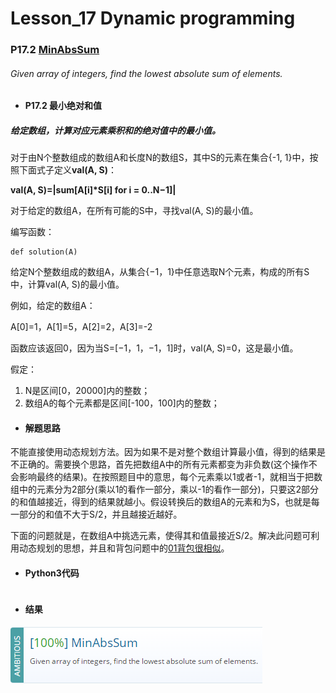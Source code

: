 # Lesson_17 Dynamic programming  

### P17.2 [MinAbsSum](https://app.codility.com/programmers/lessons/17-dynamic_programming/min_abs_sum/) 

###### Given array of integers, find the lowest absolute sum of elements.

* #### P17.2  最小绝对和值

##### 给定数组，计算对应元素乘积和的绝对值中的最小值。

对于由N个整数组成的数组A和长度N的数组S，其中S的元素在集合{-1, 1}中，按照下面式子定义**val(A, S)**：

**val(A, S)=|sum[A[i]\*S[i] for i = 0..N−1]|**


对于给定的数组A，在所有可能的S中，寻找val(A, S)的最小值。

编写函数：
```
def solution(A)
```

给定N个整数组成的数组A，从集合{−1，1}中任意选取N个元素，构成的所有S中，计算val(A, S)的最小值。

例如，给定的数组A：

A[0]=1，A[1]=5，A[2]=2，A[3]=-2

函数应该返回0，因为当S=[−1，1，−1，1]时，val(A, S)=0，这是最小值。

假定：
  1. N是区间[0，20000]内的整数；
  2. 数组A的每个元素都是区间[-100，100]内的整数；

* #### 解题思路

不能直接使用动态规划方法。因为如果不是对整个数组计算最小值，得到的结果是不正确的。需要换个思路，首先把数组A中的所有元素都变为非负数(这个操作不会影响最终的结果)。在按照题目中的意思，每个元素乘以1或者-1，就相当于把数组中的元素分为2部分(乘以1的看作一部分，乘以-1的看作一部分)，只要这2部分的和值越接近，得到的结果就越小。假设转换后的数组A的元素和为S，也就是每一部分的和值不大于S/2，并且越接近越好。

下面的问题就是，在数组A中挑选元素，使得其和值最接近S/2。解决此问题可利用动态规划的思想，并且和背包问题中的[01背包很相似](https://mp.weixin.qq.com/s/CxJ_bB-1y3AxBVReO2YK5A)。
* #### Python3代码

```

```

* #### 结果


![image](https://github.com/Anfany/Codility-Lessons-By-Python3/blob/master/L17_Dynamic%20programming/17.2.png)
